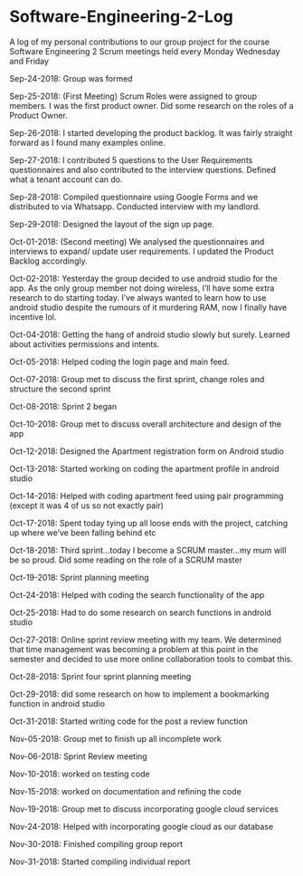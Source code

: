 # Software-Engineering-2-Log
A log of my personal contributions to our group project for the course Software Engineering 2
Scrum meetings held every Monday Wednesday and Friday

Sep-24-2018: Group was formed

Sep-25-2018: (First Meeting) Scrum Roles were assigned to group members. I was the first product owner. Did some research on the roles of a Product Owner.

Sep-26-2018: I started developing the product backlog. It was fairly straight forward as I found many examples online.

Sep-27-2018: I contributed 5 questions to the User Requirements questionnaires and also contributed to the interview questions.
Defined what a tenant account can do.

Sep-28-2018: Compiled questionnaire using Google Forms and we distributed to via Whatsapp. Conducted interview with my landlord.

Sep-29-2018: Designed the layout of the sign up page.

Oct-01-2018: (Second meeting) We analysed the questionnaires and interviews to expand/ update user requirements. I updated the Product Backlog accordingly.

Oct-02-2018: Yesterday the group decided to use android studio for the app. As the only group member not doing wireless, I’ll have some extra research to do starting today. I’ve always wanted to learn how to use android studio despite the rumours of it murdering RAM, now I finally have incentive lol.

Oct-04-2018: Getting the hang of android studio slowly but surely. Learned about activities permissions and intents.

Oct-05-2018: Helped coding the login page and main feed.

Oct-07-2018: Group met to discuss the first sprint, change roles and structure the second sprint

Oct-08-2018: Sprint 2 began

Oct-10-2018: Group met to discuss overall architecture and design of the app

Oct-12-2018: Designed the Apartment registration form on Android studio

Oct-13-2018: Started working on coding the apartment profile in android studio

Oct-14-2018: Helped with coding apartment feed using pair programming (except it was 4 of us so not exactly pair)

Oct-17-2018: Spent today tying up all loose ends with the project, catching up where we’ve been falling behind etc

Oct-18-2018: Third sprint…today I become a SCRUM master…my mum will be so proud. Did some reading on the role of a SCRUM master

Oct-19-2018: Sprint planning meeting

Oct-24-2018: Helped with coding the search functionality of the app

Oct-25-2018: Had to do some research on search functions in android studio

Oct-27-2018: Online sprint review meeting with my team. We determined that time management was becoming a problem at this point in the semester and decided to use more online collaboration tools to combat this.

Oct-28-2018: Sprint four sprint planning meeting

Oct-29-2018: did some research on how to implement a bookmarking function in android studio

Oct-31-2018: Started writing code for the post a review function

Nov-05-2018: Group met to finish up all incomplete work

Nov-06-2018: Sprint Review meeting

Nov-10-2018: worked on testing code

Nov-15-2018: worked on documentation and refining the code

Nov-19-2018: Group met to discuss incorporating google cloud services

Nov-24-2018: Helped with incorporating google cloud as our database

Nov-30-2018: Finished compiling group report

Nov-31-2018: Started compiling individual report


